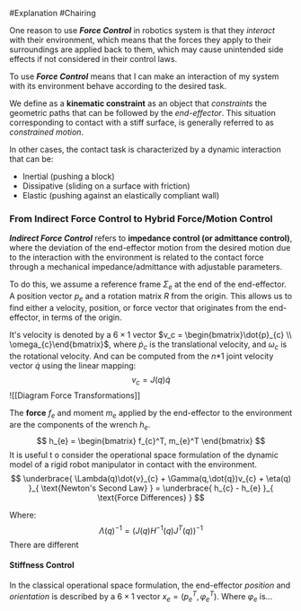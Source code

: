 #Explanation #Chairing 

One reason to use ***Force Control*** in robotics system is that they *interact* with their environment, which means that the forces they apply to their surroundings are applied back to them, which may cause unintended side effects if not considered in their control laws.

To use ***Force Control*** means that I can make an interaction of my system with its environment behave according to the desired task.

We define as a **kinematic constraint** as an object that *constraints* the geometric paths that can be followed by the *end-effector*. This situation corresponding to contact with a stiff surface, is generally referred to as *constrained motion*.

In other cases, the contact task is characterized by a dynamic interaction that can be:
- Inertial (pushing a block)
- Dissipative (sliding on a surface with friction)
- Elastic (pushing against an elastically compliant wall)

### From Indirect Force Control to Hybrid Force/Motion Control

***Indirect Force Control*** refers to **impedance control (or admittance control)**, where the deviation of the end-effector motion from the desired motion due to the interaction with the environment is related to the contact force through a mechanical impedance/admittance with adjustable parameters.

To do this, we assume a reference frame $\Sigma_{e}$ at the end of the end-effector. A position vector $p_{e}$ and a rotation matrix $R$ from the origin. This allows us to find either a velocity, position, or force vector that originates from the end-effector, in terms of the origin.

It's velocity is denoted by a $6 \times 1$ vector $v_c = \begin{bmatrix}\dot{p}_{c}  \\ \omega_{c}\end{bmatrix}$, where $\dot{p}_{c}$  is the translational velocity, and $\omega_{c}$ is the rotational velocity. And can be computed from the $n$\*1 joint velocity vector $\dot{q}$ using the linear mapping:
$$
v_{c} = J(q) \dot{q}
$$
![[Diagram Force Transformations]]

The **force** $f_{e}$ and moment $m_e$ applied by the end-effector to the environment are the components of the wrench $h_e$.
$$
h_{e} = \begin{bmatrix}
f_{c}^T, m_{e}^T
\end{bmatrix}
$$
It is useful t o consider the operational space formulation of the dynamic model of a rigid robot manipulator in contact with the environment.
$$
\underbrace{ \Lambda(q)\dot{v}_{c} + \Gamma(q,\dot{q})v_{c} + \eta(q) }_{ \text{Newton's Second Law} } = \underbrace{ h_{c} - h_{e} }_{ \text{Force Differences} }
$$

Where:
$$
\Lambda(q)^{-1} = (J(q)H^{-1}(q)J^T(q))^{-1}
$$
There are different

#### Stiffness Control
In the classical operational space formulation, the end-effector *position* and *orientation* is described by a $6 \times 1$ vector $x_e= (p_{e}^T,\varphi_{e}^T)$. Where $\varphi_{e}$ is...

